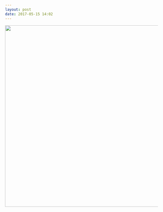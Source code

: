 ```yaml
---
layout: post
date: 2017-05-15 14:02
---
```

<img src="http://gio.micro.blog/uploads/2017/6b7e58f7e7.jpg" width="600" height="600" style="height: auto" />
